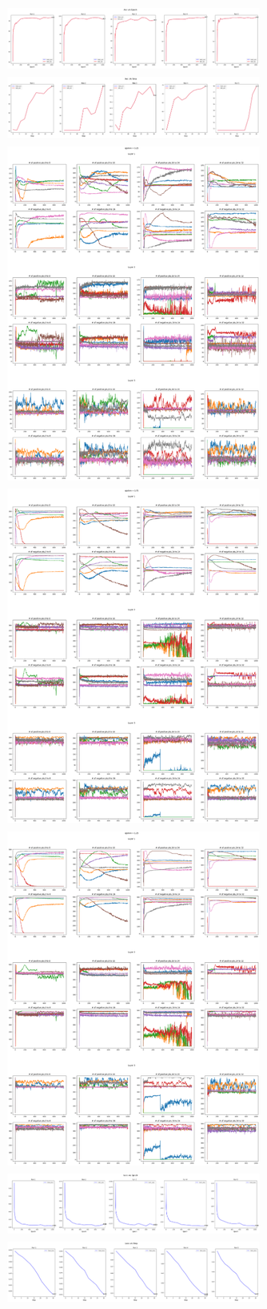 <p align="center"> <img src= 'all_figs/acc_epoch.png' /> </p>
<p align="center"> <img src= 'all_figs/acc_step.png' /> </p>
<p align="center"> <img src= 'all_figs/hyp_posneg_epsilon = 0.25.png' /> </p>
<p align="center"> <img src= 'all_figs/hyp_posneg_epsilon = 0.75.png' /> </p>
<p align="center"> <img src= 'all_figs/hyp_posneg_epsilon = 1.25.png' /> </p>
<p align="center"> <img src= 'all_figs/loss_epoch.png' /> </p>
<p align="center"> <img src= 'all_figs/loss_step.png' /> </p>
